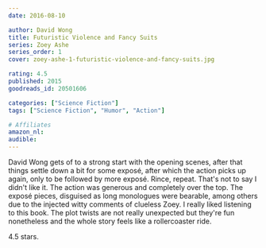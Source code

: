 ```yaml
---
date: 2016-08-10

author: David Wong
title: Futuristic Violence and Fancy Suits
series: Zoey Ashe
series_order: 1
cover: zoey-ashe-1-futuristic-violence-and-fancy-suits.jpg

rating: 4.5
published: 2015
goodreads_id: 20501606

categories: ["Science Fiction"]
tags: ["Science Fiction", "Humor", "Action"]

# Affiliates
amazon_nl: 
audible: 
---
```


David Wong gets of to a strong start with the opening scenes, after that things settle down a bit for some exposé, after which the action picks up again, only to be followed by more exposé. Rince, repeat. That's not to say I didn't like it. The action was generous and completely over the top. The exposé pieces, disguised as long monologues were bearable, among others due to the injected witty comments of clueless Zoey. I really liked listening to this book. The plot twists are not really unexpected but they're fun nonetheless and the whole story feels like a rollercoaster ride.

4.5 stars.
